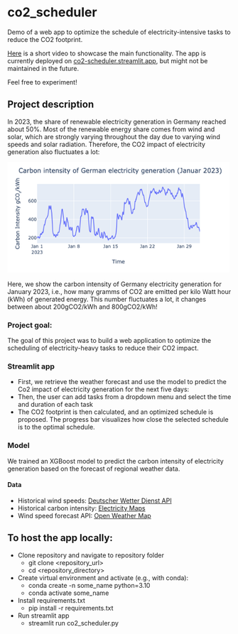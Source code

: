 # co2_scheduler
Demo of a web app to optimize the schedule of electricity-intensive tasks to reduce the CO2 footprint.

[Here](data/co2_scheduler_demo.webm) is a short video to showcase the main functionality.
The app is currently deployed on [co2-scheduler.streamlit.app](co2-scheduler.streamlit.app), but might not be maintained in the future.

Feel free to experiment!

## Project description
In 2023, the share of renewable electricity generation in Germany reached about 50%. Most of the renewable energy share comes from wind and solar, which are strongly varying throughout the day due to varying wind speeds and solar radiation. Therefore, the CO2 impact of electricity generation also fluctuates a lot:

<img src="data/carbon_intensity_Jan_2023.png" width="500">

Here, we show the carbon intensity of Germany electricity generation for January 2023, i.e., how many gramms of CO2 are emitted per kilo Watt hour (kWh) of generated energy. 
This number fluctuates a lot, it changes between about 200gCO2/kWh and 800gCO2/kWh!

### Project goal: 
The goal of this project was to build a web application to optimize the scheduling of electricity-heavy tasks to reduce their CO2 impact.


### Streamlit app
* First, we retrieve the weather forecast and use the model to predict the Co2 impact of electricity generation for the next five days:
* Then, the user can add tasks from a dropdown menu and select the time and duration of each task
* The CO2 footprint is then calculated, and an optimized schedule is proposed. The progress bar visualizes how close the selected schedule is to the optimal schedule.

### Model
We trained an XGBoost model to predict the carbon intensity of electricity generation based on the forecast of regional weather data. 
#### Data
* Historical wind speeds: [Deutscher Wetter Dienst API](https://dwd.api.bund.dev/)
* Historical carbon intensity: [Electricity Maps](https://app.electricitymaps.com/map)
* Wind speed forecast API: [Open Weather Map](https://openweathermap.org/)


## To host the app locally: 
* Clone repository and navigate to repository folder
    * git clone <repository_url>
    * cd <repository_directory>
* Create virtual environment and activate (e.g., with conda):
    * conda create -n some_name python=3.10
    * conda activate some_name
* Install requirements.txt
    * pip install -r requirements.txt
* Run streamlit app
    * streamlit run co2_scheduler.py





